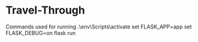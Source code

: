 # Travel-Through

Commands used for running
.\env\Scripts\activate 
set FLASK_APP=app 
set FLASK_DEBUG=on 
flask run 